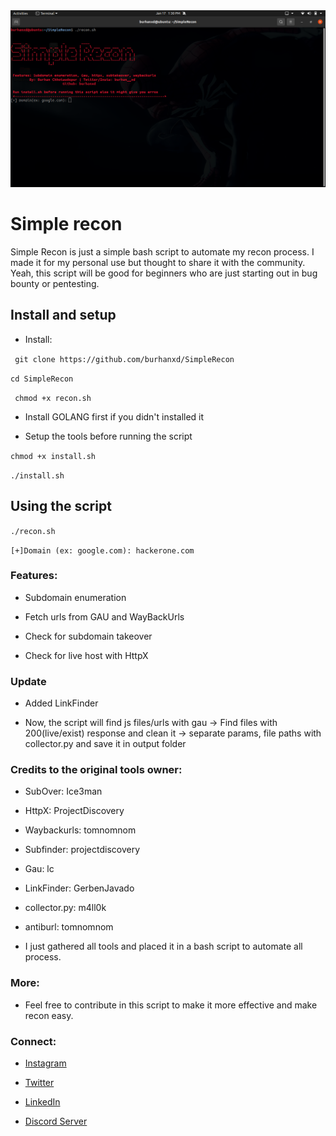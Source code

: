 <img src="https://raw.githubusercontent.com/burhanxd/SimpleRecon/main/Screenshot%20from%202021-01-17%2013-30-11.png">

# Simple recon

Simple Recon is just a simple bash script to automate my recon process. I made it for my personal use but thought to share it with the community. Yeah, this script will be good for beginners who are just starting out in bug bounty or pentesting.

## Install and setup

- Install:

``` git clone https://github.com/burhanxd/SimpleRecon```

``` cd SimpleRecon ``` 

``` chmod +x recon.sh```

- Install GOLANG first if you didn't installed it

- Setup the tools before running the script

``` chmod +x install.sh ```

``` ./install.sh ```

## Using the script

``` ./recon.sh ```

``` [+]Domain (ex: google.com): hackerone.com ```

### Features:

- Subdomain enumeration

- Fetch urls from GAU and WayBackUrls

- Check for subdomain takeover

- Check for live host with HttpX

### Update

- Added LinkFinder

- Now, the script will find js files/urls with gau -> Find files with 200(live/exist) response and clean it -> separate params, file paths with collector.py and save it in output folder

### Credits to the original tools owner:

- SubOver: Ice3man

- HttpX: ProjectDiscovery

- Waybackurls: tomnomnom

- Subfinder: projectdiscovery

- Gau: lc

- LinkFinder: GerbenJavado

- collector.py: m4ll0k

- antiburl: tomnomnom

- I just gathered all tools and placed it in a bash script to automate all process.

### More:

- Feel free to contribute in this script to make it more effective and make recon easy.

### Connect:

- [Instagram](https://instagram.com/burhan__xd)

- [Twitter](https://twitter.com/burhan__xd)

- [LinkedIn](https://linkedin.com/in/burhan-chhotaudepur)

- [Discord Server](https://discord.gg/GnS9vMuDuH)
